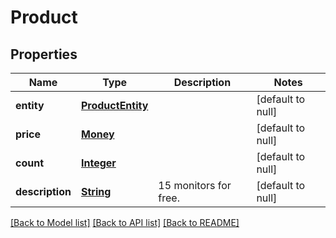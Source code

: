 # Product
## Properties

Name | Type | Description | Notes
------------ | ------------- | ------------- | -------------
**entity** | [**ProductEntity**](ProductEntity.md) |  | [default to null]
**price** | [**Money**](Money.md) |  | [default to null]
**count** | [**Integer**](integer.md) |  | [default to null]
**description** | [**String**](string.md) | 15 monitors for free. | [default to null]

[[Back to Model list]](../README.md#documentation-for-models) [[Back to API list]](../README.md#documentation-for-api-endpoints) [[Back to README]](../README.md)

